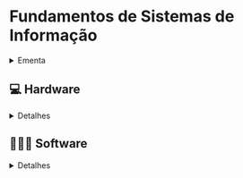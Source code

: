 # Fundamentos de Sistemas de Informação

<details>
  <summary>Ementa</summary>


> Introdução aos sistemas de informação (porque as empresas precisam da TI? os papéis fundamentais dos SI e tipos de SI), Os sistemas de informação para operações das empresas e o comércio eletrônico, Sistema de Informação Gerencial (SIG) e Sistema de Informação de Apoio às Decisões (SAD), Sistemas de Informações para Vantagem Competitiva, Metodologia para Desenvolvimento e Manutenção de Sistemas de Informações.

> ### Objetivo geral
> Formar um entendimento básico do valor e uso dos sistemas de informação para operações das empresas, a tomada de decisão gerencial e obtenção de vantagem estratégica.

> ### Objetivos específicos
> * Abordar uma perspectiva teórica e prática dos diversos usos de Sistemas de Informação na empresa e a aplicação de seus princípios ao gerenciamento de negócios
> * Apresentar um quadro conceitual focando o conhecimento necessário à utilização eficaz de SI na Organização.
> * Traçar um referencial teórico que organiza o conhecimento necessário ao gerente usuário de Sistemas de Informação em seis áreas principais: Conceitos Básicos, Tecnologia, Processos de Desenvolvimento, Aplicações Comerciais e Estratégias Gerenciais.

  
</details>


## 💻 Hardware
<details>
    <summary>Detalhes</summary>

### 📑 Componentes e Recursos dos Sistemas de Informação: Hardware.
> Desenvolver um mapa conceitual: 
> * A atividade poderá ser feita em equipe, com no máximo 3 alunos, sendo livre o aplicativo a ser utilizado, ou mesmo, manuscrito.
> * O mapa será utilizado pela equipe para outra atividade.

#### Bibliografia a critério do aluno ou equipe, como sugestão:
  - [x] Princípios de Sistemas de Informação - Tradução da 11ª edição da norte-americana Ralph M. Stair | George W. Reynolds.  
  - [ ] O’Brien, James A. Administração de sistemas de informação- 15. ed.  – Porto Alegre : AMGH, 2013.
  
  >
  > Estes, entre outros, disponíveis na Minha Biblioteca.
  >

</details>



## 👨🏼‍💻 Software

<details>

<summary>Detalhes</summary>

  
### 📑 Componentes e Recursos dos Sistemas de Informação: software.

> Desenvolver um mapa conceitual
> * A atividade poderá ser feita em equipe, com no máximo 3 alunos, sendo livre o aplicativo a ser utilizado, ou mesmo, manuscrito.
> * O mapa será utilizado pela equipe para outra atividade. - A equipe poderá escolher um dos grupos de conteúdo abaixo:

#### CONTEÚDO 01:

- [ ] Saas (Definição) - Pags. (221 a 227)
- [ ] Saas (Funcionamento) e (software on-premises/ em nuvem) - Pags. (228 a 238)

>
> #### **Bibliografia**:
>Infraestrutura de TI / Diego César Batista Mariano... [et al.] ; revisão técnica: >Adriano Vogel e Gisele Lozada. – Porto Alegre : SAGAH, 2020. ISBN 978->65-5690-020-9 1. Informática – Ciência e tecnologia – Infraestrutura – Rede de computadores. I. Mariano, Diego César Batista.
>

<hr/>

#### CONTEÚDO 02:

- [ ] Software de Computador - Pags. ((80 a 89) e (94 a 98))

> #### **Bibliografia**:
> Gordon, Steven R. Sistemas de informação : uma abordagem gerencial / Steven R. Gordon, Judith R. Gordon ; tradução Oscar Rudy Kronmeyer Filho ; revisão técnica Sandra Regina Holanda Mariano. - [Reimpr.]. - Rio de Janeiro : LTC, 2013.Tradução de: Information systems : a management approach, 3rd ed ISBN 978-85-216-1479-1

<hr/>

#### CONTEÚDO 03:

- [x] Software de Sistemas e Aplicativo - Páginas 156 à 184  

> #### **Bibliografia**:
> Princípios de Sistemas de Informação, Ralph M. Stair e George W. Reynolds Tradução da 11a edição norte-americana 3a edição Brasileira.


<hr/>  

A bibliografia é dada como sugestão, mas, independente da que usarem, especifiquem no trabalho.

  

</details>

